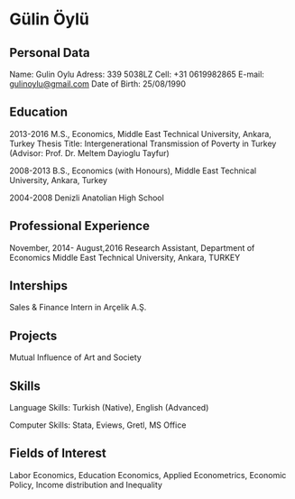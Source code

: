 Gülin Öylü
==========

Personal Data
-------------
Name:            Gulin Oylu 
Adress:          339
                 5038LZ
Cell:            +31 0619982865
E-mail:          gulinoylu@gmail.com
Date of Birth:   25/08/1990



Education
---------

2013-2016       M.S., Economics, Middle East Technical University, Ankara, Turkey
                Thesis Title: Intergenerational Transmission of Poverty in Turkey (Advisor:  Prof. Dr. Meltem Dayioglu Tayfur) 

2008-2013       B.S., Economics (with Honours), Middle East Technical University, Ankara, Turkey

2004-2008       Denizli Anatolian High School 


Professional Experience
-----------------------

November, 2014- August,2016				 Research Assistant, Department of Economics 
                                   Middle East Technical University, Ankara, TURKEY

Interships
----------
Sales & Finance Intern in Arçelik A.Ş.  

Projects 
--------
Mutual Influence of Art and Society 


Skills
--------
Language Skills:  Turkish (Native), English (Advanced)


Computer Skills:   Stata, Eviews, Gretl, MS Office


Fields of Interest
-----------------
Labor Economics, Education Economics, Applied Econometrics, Economic Policy, Income distribution and Inequality

